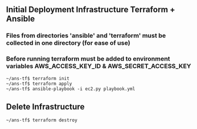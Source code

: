 ## Initial Deployment Infrastructure Terraform + Ansible
### Files from directories 'ansible' and 'terraform' must be collected in one directory (for ease of use)
### Before running **terraform** must be added to environment variables AWS_ACCESS_KEY_ID & AWS_SECRET_ACCESS_KEY
```
~/ans-tf$ terraform init  
~/ans-tf$ terraform apply  
~/ans-tf$ ansible-playbook -i ec2.py playbook.yml  
```
## Delete Infrastructure
```
~/ans-tf$ terraform destroy  
```